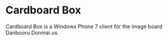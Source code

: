 Cardboard Box
=============

Cardboard Box is a Windows Phone 7 client for the image board Danbooru.Donmai.us.

